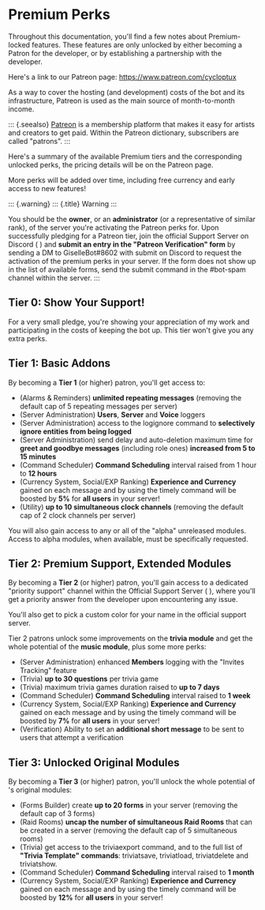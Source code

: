Premium Perks
=============

Throughout this documentation, you\'ll find a few notes about
Premium-locked features. These features are only unlocked by either
becoming a Patron for the developer, or by establishing a partnership
with the developer.

Here\'s a link to our Patreon page: <https://www.patreon.com/cycloptux>

As a way to cover the hosting (and development) costs of the bot and its
infrastructure, Patreon is used as the main source of month-to-month
income.

::: {.seealso}
[Patreon](https://www.patreon.com/) is a membership platform that makes
it easy for artists and creators to get paid. Within the Patreon
dictionary, subscribers are called \"patrons\".
:::

Here\'s a summary of the available Premium tiers and the corresponding
unlocked perks, the pricing details will be on the Patreon page.

More perks will be added over time, including free currency and early
access to new features!

::: {.warning}
::: {.title}
Warning
:::

You should be the **owner**, or an **administrator** (or a
representative of similar rank), of the server you\'re activating the
Patreon perks for. Upon successfully pledging for a Patreon tier, join
the official Support Server on Discord ( ) and **submit an entry in the
\"Patreon Verification\" form** by sending a DM to GiselleBot\#8602 with
submit on Discord to request the activation of the premium perks in your
server. If the form does not show up in the list of available forms,
send the submit command in the \#bot-spam channel within the server.
:::

Tier 0: Show Your Support!
--------------------------

For a very small pledge, you\'re showing your appreciation of my work
and participating in the costs of keeping the bot up. This tier won\'t
give you any extra perks.

Tier 1: Basic Addons
--------------------

By becoming a **Tier 1** (or higher) patron, you\'ll get access to:

-   (Alarms & Reminders) **unlimited repeating messages** (removing the
    default cap of 5 repeating messages per server)
-   (Server Administration) **Users**, **Server** and **Voice** loggers
-   (Server Administration) access to the logignore command to
    **selectively ignore entities from being logged**
-   (Server Administration) send delay and auto-deletion maximum time
    for **greet and goodbye messages** (including role ones) **increased
    from 5 to 15 minutes**
-   (Command Scheduler) **Command Scheduling** interval raised from 1
    hour to **12 hours**
-   (Currency System, Social/EXP Ranking) **Experience and Currency**
    gained on each message and by using the timely command will be
    boosted by **5%** for **all users** in your server!
-   (Utility) **up to 10 simultaneous clock channels** (removing the
    default cap of 2 clock channels per server)

You will also gain access to any or all of the \"alpha\" unreleased
modules. Access to alpha modules, when available, must be specifically
requested.

Tier 2: Premium Support, Extended Modules
-----------------------------------------

By becoming a **Tier 2** (or higher) patron, you\'ll gain access to a
dedicated \"priority support\" channel within the Official Support
Server ( ), where you\'ll get a priority answer from the developer upon
encountering any issue.

You\'ll also get to pick a custom color for your name in the official
support server.

Tier 2 patrons unlock some improvements on the **trivia module** and get
the whole potential of the **music module**, plus some more perks:

-   (Server Administration) enhanced **Members** logging with the
    \"Invites Tracking\" feature
-   (Trivia) **up to 30 questions** per trivia game
-   (Trivia) maximum trivia games duration raised to **up to 7 days**
-   (Command Scheduler) **Command Scheduling** interval raised to **1
    week**
-   (Currency System, Social/EXP Ranking) **Experience and Currency**
    gained on each message and by using the timely command will be
    boosted by **7%** for **all users** in your server!
-   (Verification) Ability to set an **additional short message** to be
    sent to users that attempt a verification

Tier 3: Unlocked Original Modules
---------------------------------

By becoming a **Tier 3** (or higher) patron, you\'ll unlock the whole
potential of \'s original modules:

-   (Forms Builder) create **up to 20 forms** in your server (removing
    the default cap of 3 forms)
-   (Raid Rooms) **uncap the number of simultaneous Raid Rooms** that
    can be created in a server (removing the default cap of 5
    simultaneous rooms)
-   (Trivia) get access to the triviaexport command, and to the full
    list of **\"Trivia Template\" commands**: triviatsave, triviatload,
    triviatdelete and triviatshow.
-   (Command Scheduler) **Command Scheduling** interval raised to **1
    month**
-   (Currency System, Social/EXP Ranking) **Experience and Currency**
    gained on each message and by using the timely command will be
    boosted by **12%** for **all users** in your server!
